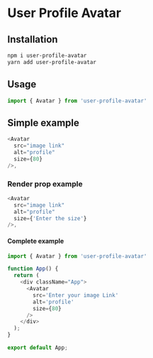 # User Profile Avatar

## Installation

```bash
npm i user-profile-avatar
yarn add user-profile-avatar
```

## Usage


```js
import { Avatar } from 'user-profile-avatar'
```

## Simple example

```js
<Avatar
  src="image link"
  alt="profile"
  size={80}
/>,
```

### Render prop example

```js
<Avatar
  src="image link"
  alt="profile"
  size={'Enter the size'}
/>,
```

#### Complete example

```js
import { Avatar } from 'user-profile-avatar'

function App() {
  return (
    <div className="App">
      <Avatar 
        src='Enter your image Link'
        alt='profile'
        size={80}
      />
    </div>
  );
}

export default App;

```